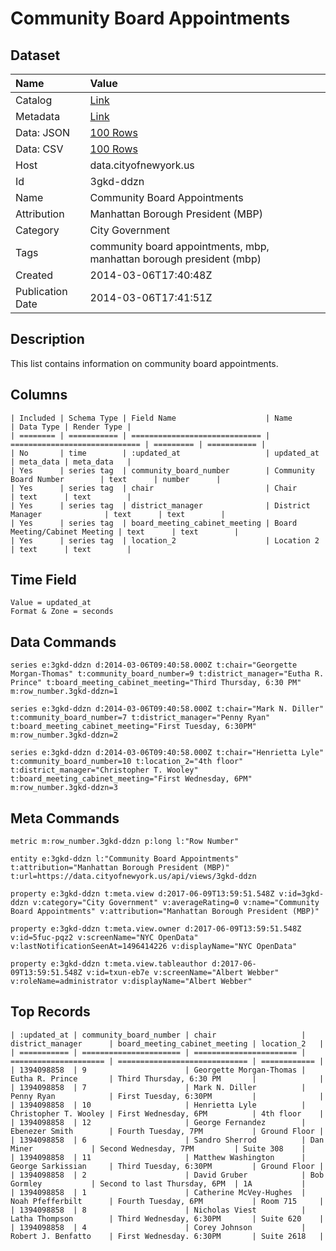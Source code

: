 # Community Board Appointments

## Dataset

| Name | Value |
| :--- | :---- |
| Catalog | [Link](https://catalog.data.gov/dataset/community-board-appointments-699cb) |
| Metadata | [Link](https://data.cityofnewyork.us/api/views/3gkd-ddzn) |
| Data: JSON | [100 Rows](https://data.cityofnewyork.us/api/views/3gkd-ddzn/rows.json?max_rows=100) |
| Data: CSV | [100 Rows](https://data.cityofnewyork.us/api/views/3gkd-ddzn/rows.csv?max_rows=100) |
| Host | data.cityofnewyork.us |
| Id | 3gkd-ddzn |
| Name | Community Board Appointments |
| Attribution | Manhattan Borough President (MBP) |
| Category | City Government |
| Tags | community board appointments, mbp, manhattan borough president (mbp) |
| Created | 2014-03-06T17:40:48Z |
| Publication Date | 2014-03-06T17:41:51Z |

## Description

This list contains information on community board appointments.

## Columns

```ls
| Included | Schema Type | Field Name                    | Name                          | Data Type | Render Type |
| ======== | =========== | ============================= | ============================= | ========= | =========== |
| No       | time        | :updated_at                   | updated_at                    | meta_data | meta_data   |
| Yes      | series tag  | community_board_number        | Community Board Number        | text      | number      |
| Yes      | series tag  | chair                         | Chair                         | text      | text        |
| Yes      | series tag  | district_manager              | District Manager              | text      | text        |
| Yes      | series tag  | board_meeting_cabinet_meeting | Board Meeting/Cabinet Meeting | text      | text        |
| Yes      | series tag  | location_2                    | Location 2                    | text      | text        |
```

## Time Field

```ls
Value = updated_at
Format & Zone = seconds
```

## Data Commands

```ls
series e:3gkd-ddzn d:2014-03-06T09:40:58.000Z t:chair="Georgette Morgan-Thomas" t:community_board_number=9 t:district_manager="Eutha R. Prince" t:board_meeting_cabinet_meeting="Third Thursday, 6:30 PM" m:row_number.3gkd-ddzn=1

series e:3gkd-ddzn d:2014-03-06T09:40:58.000Z t:chair="Mark N. Diller" t:community_board_number=7 t:district_manager="Penny Ryan" t:board_meeting_cabinet_meeting="First Tuesday, 6:30PM" m:row_number.3gkd-ddzn=2

series e:3gkd-ddzn d:2014-03-06T09:40:58.000Z t:chair="Henrietta Lyle" t:community_board_number=10 t:location_2="4th floor" t:district_manager="Christopher T. Wooley" t:board_meeting_cabinet_meeting="First Wednesday, 6PM" m:row_number.3gkd-ddzn=3
```

## Meta Commands

```ls
metric m:row_number.3gkd-ddzn p:long l:"Row Number"

entity e:3gkd-ddzn l:"Community Board Appointments" t:attribution="Manhattan Borough President (MBP)" t:url=https://data.cityofnewyork.us/api/views/3gkd-ddzn

property e:3gkd-ddzn t:meta.view d:2017-06-09T13:59:51.548Z v:id=3gkd-ddzn v:category="City Government" v:averageRating=0 v:name="Community Board Appointments" v:attribution="Manhattan Borough President (MBP)"

property e:3gkd-ddzn t:meta.view.owner d:2017-06-09T13:59:51.548Z v:id=5fuc-pqz2 v:screenName="NYC OpenData" v:lastNotificationSeenAt=1496414226 v:displayName="NYC OpenData"

property e:3gkd-ddzn t:meta.view.tableauthor d:2017-06-09T13:59:51.548Z v:id=txun-eb7e v:screenName="Albert Webber" v:roleName=administrator v:displayName="Albert Webber"
```

## Top Records

```ls
| :updated_at | community_board_number | chair                   | district_manager      | board_meeting_cabinet_meeting | location_2   | 
| =========== | ====================== | ======================= | ===================== | ============================= | ============ | 
| 1394098858  | 9                      | Georgette Morgan-Thomas | Eutha R. Prince       | Third Thursday, 6:30 PM       |              | 
| 1394098858  | 7                      | Mark N. Diller          | Penny Ryan            | First Tuesday, 6:30PM         |              | 
| 1394098858  | 10                     | Henrietta Lyle          | Christopher T. Wooley | First Wednesday, 6PM          | 4th floor    | 
| 1394098858  | 12                     | George Fernandez        | Ebenezer Smith        | Fourth Tuesday, 7PM           | Ground Floor | 
| 1394098858  | 6                      | Sandro Sherrod          | Dan Miner             | Second Wednesday, 7PM         | Suite 308    | 
| 1394098858  | 11                     | Matthew Washington      | George Sarkissian     | Third Tuesday, 6:30PM         | Ground Floor | 
| 1394098858  | 2                      | David Gruber            | Bob Gormley           | Second to last Thursday, 6PM  | 1A           | 
| 1394098858  | 1                      | Catherine McVey-Hughes  | Noah Pfefferbilt      | Fourth Tuesday, 6PM           | Room 715     | 
| 1394098858  | 8                      | Nicholas Viest          | Latha Thompson        | Third Wednesday, 6:30PM       | Suite 620    | 
| 1394098858  | 4                      | Corey Johnson           | Robert J. Benfatto    | First Wednesday. 6:30PM       | Suite 2618   | 
```
